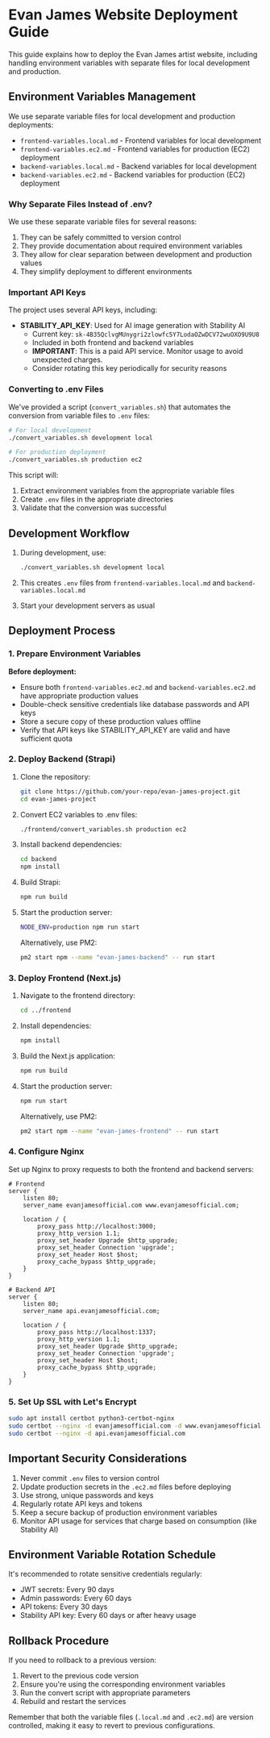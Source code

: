 # Evan James Website Deployment Guide

This guide explains how to deploy the Evan James artist website, including handling environment variables with separate files for local development and production.

## Environment Variables Management

We use separate variable files for local development and production deployments:

- `frontend-variables.local.md` - Frontend variables for local development
- `frontend-variables.ec2.md` - Frontend variables for production (EC2) deployment
- `backend-variables.local.md` - Backend variables for local development
- `backend-variables.ec2.md` - Backend variables for production (EC2) deployment

### Why Separate Files Instead of .env?

We use these separate variable files for several reasons:
1. They can be safely committed to version control
2. They provide documentation about required environment variables
3. They allow for clear separation between development and production values
4. They simplify deployment to different environments

### Important API Keys

The project uses several API keys, including:

- **STABILITY_API_KEY**: Used for AI image generation with Stability AI
  - Current key: `sk-4B35QclvgMUnygri2zlowfc5Y7LodaOZwDCV72wuOXO9U9U8`
  - Included in both frontend and backend variables
  - **IMPORTANT**: This is a paid API service. Monitor usage to avoid unexpected charges.
  - Consider rotating this key periodically for security reasons

### Converting to .env Files

We've provided a script (`convert_variables.sh`) that automates the conversion from variable files to `.env` files:

```bash
# For local development
./convert_variables.sh development local

# For production deployment
./convert_variables.sh production ec2
```

This script will:
1. Extract environment variables from the appropriate variable files
2. Create `.env` files in the appropriate directories
3. Validate that the conversion was successful

## Development Workflow

1. During development, use:
   ```bash
   ./convert_variables.sh development local
   ```

2. This creates `.env` files from `frontend-variables.local.md` and `backend-variables.local.md`

3. Start your development servers as usual

## Deployment Process

### 1. Prepare Environment Variables

**Before deployment:**
- Ensure both `frontend-variables.ec2.md` and `backend-variables.ec2.md` have appropriate production values
- Double-check sensitive credentials like database passwords and API keys
- Store a secure copy of these production values offline
- Verify that API keys like STABILITY_API_KEY are valid and have sufficient quota

### 2. Deploy Backend (Strapi)

1. Clone the repository:
   ```bash
   git clone https://github.com/your-repo/evan-james-project.git
   cd evan-james-project
   ```

2. Convert EC2 variables to .env files:
   ```bash
   ./frontend/convert_variables.sh production ec2
   ```

3. Install backend dependencies:
   ```bash
   cd backend
   npm install
   ```

4. Build Strapi:
   ```bash
   npm run build
   ```

5. Start the production server:
   ```bash
   NODE_ENV=production npm run start
   ```

   Alternatively, use PM2:
   ```bash
   pm2 start npm --name "evan-james-backend" -- run start
   ```

### 3. Deploy Frontend (Next.js)

1. Navigate to the frontend directory:
   ```bash
   cd ../frontend
   ```

2. Install dependencies:
   ```bash
   npm install
   ```

3. Build the Next.js application:
   ```bash
   npm run build
   ```

4. Start the production server:
   ```bash
   npm run start
   ```

   Alternatively, use PM2:
   ```bash
   pm2 start npm --name "evan-james-frontend" -- run start
   ```

### 4. Configure Nginx

Set up Nginx to proxy requests to both the frontend and backend servers:

```nginx
# Frontend
server {
    listen 80;
    server_name evanjamesofficial.com www.evanjamesofficial.com;
    
    location / {
        proxy_pass http://localhost:3000;
        proxy_http_version 1.1;
        proxy_set_header Upgrade $http_upgrade;
        proxy_set_header Connection 'upgrade';
        proxy_set_header Host $host;
        proxy_cache_bypass $http_upgrade;
    }
}

# Backend API
server {
    listen 80;
    server_name api.evanjamesofficial.com;
    
    location / {
        proxy_pass http://localhost:1337;
        proxy_http_version 1.1;
        proxy_set_header Upgrade $http_upgrade;
        proxy_set_header Connection 'upgrade';
        proxy_set_header Host $host;
        proxy_cache_bypass $http_upgrade;
    }
}
```

### 5. Set Up SSL with Let's Encrypt

```bash
sudo apt install certbot python3-certbot-nginx
sudo certbot --nginx -d evanjamesofficial.com -d www.evanjamesofficial.com
sudo certbot --nginx -d api.evanjamesofficial.com
```

## Important Security Considerations

1. Never commit `.env` files to version control
2. Update production secrets in the `.ec2.md` files before deploying
3. Use strong, unique passwords and keys
4. Regularly rotate API keys and tokens
5. Keep a secure backup of production environment variables
6. Monitor API usage for services that charge based on consumption (like Stability AI)

## Environment Variable Rotation Schedule

It's recommended to rotate sensitive credentials regularly:

- JWT secrets: Every 90 days
- Admin passwords: Every 60 days
- API tokens: Every 30 days
- Stability API key: Every 60 days or after heavy usage

## Rollback Procedure

If you need to rollback to a previous version:

1. Revert to the previous code version
2. Ensure you're using the corresponding environment variables
3. Run the convert script with appropriate parameters
4. Rebuild and restart the services

Remember that both the variable files (`.local.md` and `.ec2.md`) are version controlled, making it easy to revert to previous configurations. 